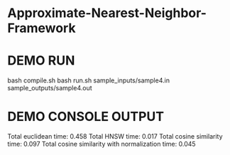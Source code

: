 # Approximate-Nearest-Neighbor-Framework


# DEMO RUN

bash compile.sh
bash run.sh sample_inputs/sample4.in sample_outputs/sample4.out

# DEMO CONSOLE OUTPUT

Total euclidean time: 0.458
Total HNSW time: 0.017
Total cosine similarity time: 0.097
Total cosine similarity with normalization time: 0.045
